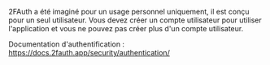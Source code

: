 2FAuth a été imaginé pour un usage personnel uniquement, il est conçu pour un seul utilisateur.
Vous devez créer un compte utilisateur pour utiliser l'application et vous ne pouvez pas créer plus d'un compte utilisateur.

Documentation d'authentification : https://docs.2fauth.app/security/authentication/
